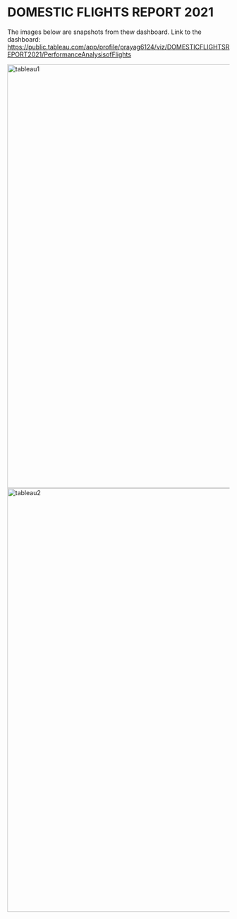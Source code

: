 # DOMESTIC FLIGHTS REPORT 2021
The images below are snapshots from thew dashboard.
Link to the dashboard: https://public.tableau.com/app/profile/prayag6124/viz/DOMESTICFLIGHTSREPORT2021/PerformanceAnalysisofFlights
<!DOCTYPE html>
<html>
<body>
<img width="960" alt="tableau1" src="https://user-images.githubusercontent.com/90112687/191888103-e0542ca2-6e18-436c-95c1-cd1aaacb990f.png">
<img width="960" alt="tableau2" src="https://user-images.githubusercontent.com/90112687/191888105-7a591098-63c9-4aa3-aa11-cdae3df3f718.png">
</body>
</html>



